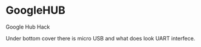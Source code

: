 # GoogleHUB
Google Hub Hack

Under bottom cover there is micro USB and what does look UART interfece.
